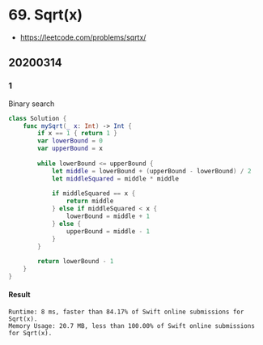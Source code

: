 # 69. Sqrt(x)

- <https://leetcode.com/problems/sqrtx/>

## 20200314

### 1

Binary search

``` swift
class Solution {
    func mySqrt(_ x: Int) -> Int {
        if x == 1 { return 1 }
        var lowerBound = 0
        var upperBound = x
        
        while lowerBound <= upperBound {
            let middle = lowerBound + (upperBound - lowerBound) / 2
            let middleSquared = middle * middle
            
            if middleSquared == x {
                return middle
            } else if middleSquared < x {
                lowerBound = middle + 1
            } else {
                upperBound = middle - 1
            }
        }
        
        return lowerBound - 1
    }
}
```

#### Result

``` text
Runtime: 8 ms, faster than 84.17% of Swift online submissions for Sqrt(x).
Memory Usage: 20.7 MB, less than 100.00% of Swift online submissions for Sqrt(x).
```
